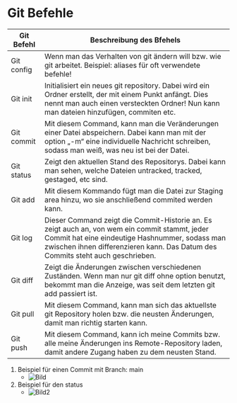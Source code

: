 # Git Befehle
 | Git Befehl | Beschreibung des Bfehels |
 | --- | --- |
 | Git config | Wenn man das Verhalten von git ändern will bzw. wie git arbeitet. Beispiel: aliases für oft verwendete befehle! |
 | Git init |  Initialisiert ein neues git repository. Dabei wird ein Ordner erstellt, der mit einem Punkt anfängt. Dies nennt man auch einen versteckten Ordner! Nun kann man dateien hinzufügen, commiten etc. |
 | Git commit | Mit diesem Command, kann man die Veränderungen einer Datei abspeichern. Dabei kann man mit der option „-m“ eine individuelle Nachricht schreiben, sodass man weiß, was neu ist bei der Datei.  |
 | Git status | Zeigt den aktuellen Stand des Repositorys. Dabei kann man sehen, welche Dateien untracked, tracked, gestaged, etc sind.  |
 | Git add | Mit diesem Kommando fügt man die Datei zur Staging area hinzu, wo sie anschließend commited werden kann.|
 | Git log | Dieser Command zeigt die Commit-Historie an. Es zeigt auch an, von wem ein commit stammt, jeder Commit hat eine eindeutige Hashnummer, sodass man zwischen ihnen differenzieren kann. Das Datum des Commits steht auch geschrieben.  |
 | Git diff | Zeigt die Änderungen zwischen verschiedenen Zuständen. Wenn man nur git diff ohne option benutzt, bekommt man die Anzeige, was seit dem letzten git add passiert ist. |
 | Git pull | Mit diesem Command, kann man sich das aktuellste git Repository holen bzw. die neusten Änderungen, damit man richtig starten kann.  |
 | Git push | Mit diesem Command, kann ich meine Commits bzw. alle meine Änderungen ins Remote-Repository laden, damit andere Zugang haben zu dem neusten Stand.  |
 
 1. Beispiel für einen Commit mit Branch: main
     * ![Bild](https://i.ibb.co/Vp2zTksz/Screenshot-2025-02-28-220352.png)
2. Beispiel für den status
     * ![Bild2](https://i.ibb.co/p8J06kj/Screenshot-2025-02-28-220855.png")
 
 
 